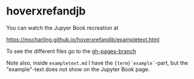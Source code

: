 # hoverxrefandjb

You can watch the Jupyer Book recreation at

https://mscharling.github.io/hoverxrefandjb/exampletext.html

To see the different files go to the [gh-pages-branch](https://github.com/mscharling/hoverxrefandjb/tree/gh-pages)

Note also, inside `exampletext.md` I have the `{term}´example´`-part, but the "example"-text does not show on the Jupyter Book page.
